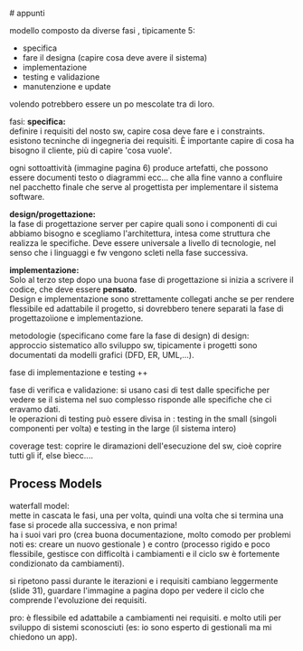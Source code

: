 # appunti 


modello composto da diverse fasi , tipicamente 5:
- specifica
- fare il designa (capire cosa deve avere il sistema)
- implementazione 
- testing e validazione 
- manutenzione e update


volendo potrebbero essere un po mescolate tra di loro. 



fasi:
**specifica:**  
definire i requisiti del nosto sw, capire cosa deve fare e i constraints. 
esistono tecninche di ingegneria dei requisiti.
È importante capire di cosa ha bisogno il cliente, più di capire 'cosa vuole'.  


ogni sottoattività (immagine pagina 6) produce artefatti, che possono essere documenti testo o diagrammi ecc... che alla fine vanno a confluire nel pacchetto finale che serve al progettista per implementare il sistema software. 

**design/progettazione:**  
la fase di progettazione server per capire quali sono i componenti di cui abbiamo bisogno e scegliamo l'architettura, intesa come struttura che realizza le specifiche.
Deve essere universale a livello di tecnologie, nel senso che i linguaggi e fw vengono scleti nella fase successiva.


**implementazione:**  
Solo al terzo step dopo una buona fase di progettazione si inizia a scrivere il codice, che deve essere **pensato**.  
Design e implementazione sono strettamente collegati anche se per rendere flessibile ed adattabile il progetto, si dovrebbero tenere separati la fase di progettazoìione e implementazione.


metodologie (specificano come fare la fase di design) di design:  
approccio sistematico allo sviluppo sw, tipicamente i progetti sono documentati da modelli grafici (DFD, ER, UML,...).  

fase di implementazione e testing  ++

fase di verifica e validazione:
si usano casi di test dalle specifiche per vedere se il sistema nel suo complesso risponde alle specifiche che ci eravamo dati.    
le operazioni di testing può essere divisa in : testing in the small (singoli componenti per volta) e testing in the large (il sistema intero)  



coverage test: coprire le diramazioni dell'esecuzione del sw, cioè coprire tutti gli if, else bìecc....



## Process Models 

waterfall model:  
mette in cascata le fasi, una per volta, quindi una volta che si termina una fase si procede alla successiva, e non prima!  
ha i suoi vari pro (crea buona documentazione, molto comodo per problemi noti es: creare un nuovo gestionale ) e contro (processo rigido e poco flessibile, gestisce con difficoltà i cambiamenti e il ciclo sw è fortemente condizionato da cambiamenti).  


si ripetono passi durante le iterazioni e i requisiti cambiano leggermente (slide 31), guardare l'immagine a pagina dopo per vedere il ciclo che comprende l'evoluzione dei requisiti.  

pro: è flessibile ed adattabile a cambiamenti nei requisiti.  e molto utili per sviluppo di sistemi sconosciuti (es: io sono esperto di gestionali ma mi chiedono un app).  




